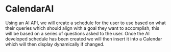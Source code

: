 # CalendarAI
Using an AI API, we will create a schedule for the user to use based on what their queries which should align with a goal they want to accomplish, this will be based on a series of questions asked to the user. Once the AI developed schedule has been created we will then insert it into a Calendar which will then display dynamically if changed.
